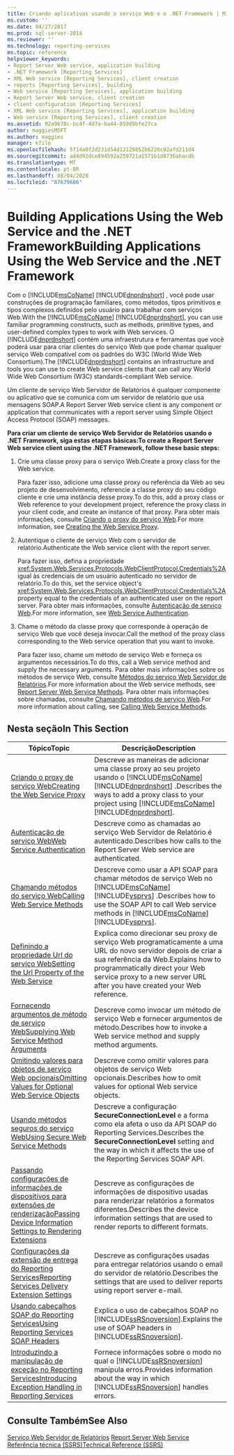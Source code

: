 ```yaml
---
title: Criando aplicativos usando o serviço Web e o .NET Framework | Microsoft Docs
ms.custom: ''
ms.date: 04/27/2017
ms.prod: sql-server-2014
ms.reviewer: ''
ms.technology: reporting-services
ms.topic: reference
helpviewer_keywords:
- Report Server Web service, application building
- .NET Framework [Reporting Services]
- XML Web service [Reporting Services], client creation
- reports [Reporting Services], building
- Web service [Reporting Services], application building
- Report Server Web service, client creation
- client configuration [Reporting Services]
- XML Web service [Reporting Services], application building
- Web service [Reporting Services], client creation
ms.assetid: 92a9678c-bc4f-4d7a-ba44-85989bfe27ca
author: maggiesMSFT
ms.author: maggies
manager: kfile
ms.openlocfilehash: 5f14a0f2d231d54d12129852b6226c02afd211d4
ms.sourcegitcommit: ad4d92dce894592a259721a1571b1d8736abacdb
ms.translationtype: MT
ms.contentlocale: pt-BR
ms.lasthandoff: 08/04/2020
ms.locfileid: "87679686"
---
```

# <a name="building-applications-using-the-web-service-and-the-net-framework"></a><span data-ttu-id="3f779-102">Building Applications Using the Web Service and the .NET Framework</span><span class="sxs-lookup"><span data-stu-id="3f779-102">Building Applications Using the Web Service and the .NET Framework</span></span>
  <span data-ttu-id="3f779-103">Com o [!INCLUDE[msCoName](../../../includes/msconame-md.md)] [!INCLUDE[dnprdnshort](../../../includes/dnprdnshort-md.md)] , você pode usar construções de programação familiares, como métodos, tipos primitivos e tipos complexos definidos pelo usuário para trabalhar com serviços Web.</span><span class="sxs-lookup"><span data-stu-id="3f779-103">With the [!INCLUDE[msCoName](../../../includes/msconame-md.md)] [!INCLUDE[dnprdnshort](../../../includes/dnprdnshort-md.md)], you can use familiar programming constructs, such as methods, primitive types, and user-defined complex types to work with Web services.</span></span> <span data-ttu-id="3f779-104">O [!INCLUDE[dnprdnshort](../../../includes/dnprdnshort-md.md)] contém uma infraestrutura e ferramentas que você poderá usar para criar clientes do serviço Web que pode chamar qualquer serviço Web compatível com os padrões do W3C (World Wide Web Consortium).</span><span class="sxs-lookup"><span data-stu-id="3f779-104">The [!INCLUDE[dnprdnshort](../../../includes/dnprdnshort-md.md)] contains an infrastructure and tools you can use to create Web service clients that can call any World Wide Web Consortium (W3C) standards-compliant Web service.</span></span>  
  
 <span data-ttu-id="3f779-105">Um cliente de serviço Web Servidor de Relatórios é qualquer componente ou aplicativo que se comunica com um servidor de relatório que usa mensagens SOAP.</span><span class="sxs-lookup"><span data-stu-id="3f779-105">A Report Server Web service client is any component or application that communicates with a report server using Simple Object Access Protocol (SOAP) messages.</span></span>  
  
 <span data-ttu-id="3f779-106">**Para criar um cliente de serviço Web Servidor de Relatórios usando o .NET Framework, siga estas etapas básicas:**</span><span class="sxs-lookup"><span data-stu-id="3f779-106">**To create a Report Server Web service client using the .NET Framework, follow these basic steps:**</span></span>  
  
1.  <span data-ttu-id="3f779-107">Crie uma classe proxy para o serviço Web.</span><span class="sxs-lookup"><span data-stu-id="3f779-107">Create a proxy class for the Web service.</span></span>  
  
     <span data-ttu-id="3f779-108">Para fazer isso, adicione uma classe proxy ou referência da Web ao seu projeto de desenvolvimento, referencie a classe proxy do seu código cliente e crie uma instância desse proxy.</span><span class="sxs-lookup"><span data-stu-id="3f779-108">To do this, add a proxy class or Web reference to your development project, reference the proxy class in your client code, and create an instance of that proxy.</span></span> <span data-ttu-id="3f779-109">Para obter mais informações, consulte [Criando o proxy do serviço Web](creating-the-web-service-proxy.md).</span><span class="sxs-lookup"><span data-stu-id="3f779-109">For more information, see [Creating the Web Service Proxy](creating-the-web-service-proxy.md).</span></span>  
  
2.  <span data-ttu-id="3f779-110">Autentique o cliente de serviço Web com o servidor de relatório.</span><span class="sxs-lookup"><span data-stu-id="3f779-110">Authenticate the Web service client with the report server.</span></span>  
  
     <span data-ttu-id="3f779-111">Para fazer isso, defina a propriedade <xref:System.Web.Services.Protocols.WebClientProtocol.Credentials%2A> igual às credenciais de um usuário autenticado no servidor de relatório.</span><span class="sxs-lookup"><span data-stu-id="3f779-111">To do this, set the service object's <xref:System.Web.Services.Protocols.WebClientProtocol.Credentials%2A> property equal to the credentials of an authenticated user on the report server.</span></span> <span data-ttu-id="3f779-112">Para obter mais informações, consulte [Autenticação de serviço Web](web-service-authentication.md).</span><span class="sxs-lookup"><span data-stu-id="3f779-112">For more information, see [Web Service Authentication](web-service-authentication.md).</span></span>  
  
3.  <span data-ttu-id="3f779-113">Chame o método da classe proxy que corresponde à operação de serviço Web que você deseja invocar.</span><span class="sxs-lookup"><span data-stu-id="3f779-113">Call the method of the proxy class corresponding to the Web service operation that you want to invoke.</span></span>  
  
     <span data-ttu-id="3f779-114">Para fazer isso, chame um método de serviço Web e forneça os argumentos necessários.</span><span class="sxs-lookup"><span data-stu-id="3f779-114">To do this, call a Web service method and supply the necessary arguments.</span></span> <span data-ttu-id="3f779-115">Para obter mais informações sobre os métodos de serviço Web, consulte [Métodos do serviço Web Servidor de Relatórios](../methods/report-server-web-service-methods.md).</span><span class="sxs-lookup"><span data-stu-id="3f779-115">For more information about the Web service methods, see [Report Server Web Service Methods](../methods/report-server-web-service-methods.md).</span></span> <span data-ttu-id="3f779-116">Para obter mais informações sobre chamadas, consulte [Chamando métodos de serviço Web](calling-web-service-methods.md).</span><span class="sxs-lookup"><span data-stu-id="3f779-116">For more information about calling, see [Calling Web Service Methods](calling-web-service-methods.md).</span></span>  
  
## <a name="in-this-section"></a><span data-ttu-id="3f779-117">Nesta seção</span><span class="sxs-lookup"><span data-stu-id="3f779-117">In This Section</span></span>  
  
|<span data-ttu-id="3f779-118">Tópico</span><span class="sxs-lookup"><span data-stu-id="3f779-118">Topic</span></span>|<span data-ttu-id="3f779-119">Descrição</span><span class="sxs-lookup"><span data-stu-id="3f779-119">Description</span></span>|  
|-----------|-----------------|  
|[<span data-ttu-id="3f779-120">Criando o proxy de serviço Web</span><span class="sxs-lookup"><span data-stu-id="3f779-120">Creating the Web Service Proxy</span></span>](creating-the-web-service-proxy.md)|<span data-ttu-id="3f779-121">Descreve as maneiras de adicionar uma classe proxy ao seu projeto usando o [!INCLUDE[msCoName](../../../includes/msconame-md.md)] [!INCLUDE[dnprdnshort](../../../includes/dnprdnshort-md.md)] .</span><span class="sxs-lookup"><span data-stu-id="3f779-121">Describes the ways to add a proxy class to your project using [!INCLUDE[msCoName](../../../includes/msconame-md.md)] [!INCLUDE[dnprdnshort](../../../includes/dnprdnshort-md.md)].</span></span>|  
|[<span data-ttu-id="3f779-122">Autenticação de serviço Web</span><span class="sxs-lookup"><span data-stu-id="3f779-122">Web Service Authentication</span></span>](web-service-authentication.md)|<span data-ttu-id="3f779-123">Descreve como as chamadas ao serviço Web Servidor de Relatório é autenticado.</span><span class="sxs-lookup"><span data-stu-id="3f779-123">Describes how calls to the Report Server Web service are authenticated.</span></span>|  
|[<span data-ttu-id="3f779-124">Chamando métodos do serviço Web</span><span class="sxs-lookup"><span data-stu-id="3f779-124">Calling Web Service Methods</span></span>](calling-web-service-methods.md)|<span data-ttu-id="3f779-125">Descreve como usar a API SOAP para chamar métodos de serviço Web no [!INCLUDE[msCoName](../../../includes/msconame-md.md)] [!INCLUDE[vsprvs](../../../includes/vsprvs-md.md)] .</span><span class="sxs-lookup"><span data-stu-id="3f779-125">Describes how to use the SOAP API to call Web service methods in [!INCLUDE[msCoName](../../../includes/msconame-md.md)] [!INCLUDE[vsprvs](../../../includes/vsprvs-md.md)].</span></span>|  
|[<span data-ttu-id="3f779-126">Definindo a propriedade Url do serviço Web</span><span class="sxs-lookup"><span data-stu-id="3f779-126">Setting the Url Property of the Web Service</span></span>](setting-the-url-property-of-the-web-service.md)|<span data-ttu-id="3f779-127">Explica como direcionar seu proxy de serviço Web programaticamente a uma URL do novo servidor depois de criar a sua referência da Web.</span><span class="sxs-lookup"><span data-stu-id="3f779-127">Explains how to programmatically direct your Web service proxy to a new server URL after you have created your Web reference.</span></span>|  
|[<span data-ttu-id="3f779-128">Fornecendo argumentos de método de serviço Web</span><span class="sxs-lookup"><span data-stu-id="3f779-128">Supplying Web Service Method Arguments</span></span>](supplying-web-service-method-arguments.md)|<span data-ttu-id="3f779-129">Descreve como invocar um método de serviço Web e fornecer argumentos de método.</span><span class="sxs-lookup"><span data-stu-id="3f779-129">Describes how to invoke a Web service method and supply method arguments.</span></span>|  
|[<span data-ttu-id="3f779-130">Omitindo valores para objetos de serviço Web opcionais</span><span class="sxs-lookup"><span data-stu-id="3f779-130">Omitting Values for Optional Web Service Objects</span></span>](omitting-values-for-optional-web-service-objects.md)|<span data-ttu-id="3f779-131">Descreve como omitir valores para objetos de serviço Web opcionais.</span><span class="sxs-lookup"><span data-stu-id="3f779-131">Describes how to omit values for optional Web service objects.</span></span>|  
|[<span data-ttu-id="3f779-132">Usando métodos seguros do serviço Web</span><span class="sxs-lookup"><span data-stu-id="3f779-132">Using Secure Web Service Methods</span></span>](using-secure-web-service-methods.md)|<span data-ttu-id="3f779-133">Descreve a configuração **SecureConnectionLevel** e a forma como ela afeta o uso da API SOAP do Reporting Services.</span><span class="sxs-lookup"><span data-stu-id="3f779-133">Describes the **SecureConnectionLevel** setting and the way in which it affects the use of the Reporting Services SOAP API.</span></span>|  
|[<span data-ttu-id="3f779-134">Passando configurações de informações de dispositivos para extensões de renderização</span><span class="sxs-lookup"><span data-stu-id="3f779-134">Passing Device Information Settings to Rendering Extensions</span></span>](passing-device-information-settings-to-rendering-extensions.md)|<span data-ttu-id="3f779-135">Descreve as configurações de informações de dispositivo usadas para renderizar relatórios a formatos diferentes.</span><span class="sxs-lookup"><span data-stu-id="3f779-135">Describes the device information settings that are used to render reports to different formats.</span></span>|  
|[<span data-ttu-id="3f779-136">Configurações da extensão de entrega do Reporting Services</span><span class="sxs-lookup"><span data-stu-id="3f779-136">Reporting Services Delivery Extension Settings</span></span>](reporting-services-delivery-extension-settings.md)|<span data-ttu-id="3f779-137">Descreve as configurações usadas para entregar relatórios usando o email do servidor de relatório.</span><span class="sxs-lookup"><span data-stu-id="3f779-137">Describes the settings that are used to deliver reports using report server e-mail.</span></span>|  
|[<span data-ttu-id="3f779-138">Usando cabeçalhos SOAP do Reporting Services</span><span class="sxs-lookup"><span data-stu-id="3f779-138">Using Reporting Services SOAP Headers</span></span>](../../report-server-web-service-net-framework-soap-headers/using-reporting-services-soap-headers.md)|<span data-ttu-id="3f779-139">Explica o uso de cabeçalhos SOAP no [!INCLUDE[ssRSnoversion](../../../includes/ssrsnoversion-md.md)].</span><span class="sxs-lookup"><span data-stu-id="3f779-139">Explains the use of SOAP headers in [!INCLUDE[ssRSnoversion](../../../includes/ssrsnoversion-md.md)].</span></span>|  
|[<span data-ttu-id="3f779-140">Introduzindo a manipulação de exceção no Reporting Services</span><span class="sxs-lookup"><span data-stu-id="3f779-140">Introducing Exception Handling in Reporting Services</span></span>](../../report-server-web-service-net-framework-exception-handling/introducing-exception-handling-in-reporting-services.md)|<span data-ttu-id="3f779-141">Fornece informações sobre o modo no qual o [!INCLUDE[ssRSnoversion](../../../includes/ssrsnoversion-md.md)] manipula erros.</span><span class="sxs-lookup"><span data-stu-id="3f779-141">Provides information about the way in which [!INCLUDE[ssRSnoversion](../../../includes/ssrsnoversion-md.md)] handles errors.</span></span>|  
  
## <a name="see-also"></a><span data-ttu-id="3f779-142">Consulte Também</span><span class="sxs-lookup"><span data-stu-id="3f779-142">See Also</span></span>  
 <span data-ttu-id="3f779-143">[Serviço Web Servidor de Relatórios](../report-server-web-service.md) </span><span class="sxs-lookup"><span data-stu-id="3f779-143">[Report Server Web Service](../report-server-web-service.md) </span></span>  
 [<span data-ttu-id="3f779-144">Referência técnica &#40;SSRS&#41;</span><span class="sxs-lookup"><span data-stu-id="3f779-144">Technical Reference &#40;SSRS&#41;</span></span>](../../technical-reference-ssrs.md)  
  
  
